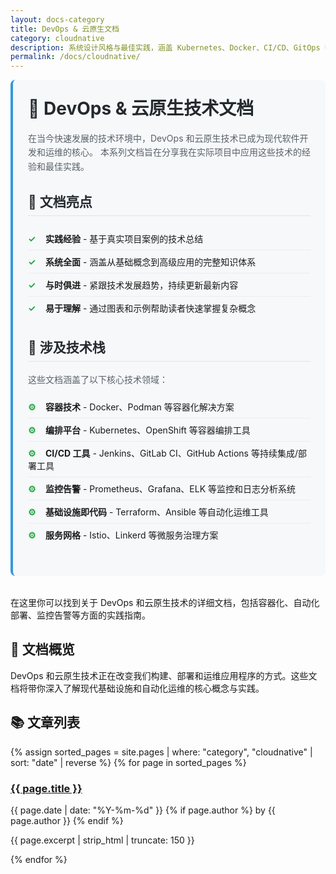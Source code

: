 ```yaml
---
layout: docs-category
title: DevOps & 云原生文档
category: cloudnative
description: 系统设计风格与最佳实践，涵盖 Kubernetes、Docker、CI/CD、GitOps 等云原生技术。
permalink: /docs/cloudnative/
---
```


<div class="category-intro">
  <h1>🚀 DevOps & 云原生技术文档</h1>
  
  <p>
    在当今快速发展的技术环境中，DevOps 和云原生技术已成为现代软件开发和运维的核心。
    本系列文档旨在分享我在实际项目中应用这些技术的经验和最佳实践。
  </p>
  
  <div class="category-highlights">
    <h2>📘 文档亮点</h2>
    <ul>
      <li><strong>实践经验</strong> - 基于真实项目案例的技术总结</li>
      <li><strong>系统全面</strong> - 涵盖从基础概念到高级应用的完整知识体系</li>
      <li><strong>与时俱进</strong> - 紧跟技术发展趋势，持续更新最新内容</li>
      <li><strong>易于理解</strong> - 通过图表和示例帮助读者快速掌握复杂概念</li>
    </ul>
  </div>
  
  <div class="tech-stack">
    <h2>🔧 涉及技术栈</h2>
    <p>
      这些文档涵盖了以下核心技术领域：
    </p>
    <ul>
      <li><strong>容器技术</strong> - Docker、Podman 等容器化解决方案</li>
      <li><strong>编排平台</strong> - Kubernetes、OpenShift 等容器编排工具</li>
      <li><strong>CI/CD 工具</strong> - Jenkins、GitLab CI、GitHub Actions 等持续集成/部署工具</li>
      <li><strong>监控告警</strong> - Prometheus、Grafana、ELK 等监控和日志分析系统</li>
      <li><strong>基础设施即代码</strong> - Terraform、Ansible 等自动化运维工具</li>
      <li><strong>服务网格</strong> - Istio、Linkerd 等微服务治理方案</li>
    </ul>
  </div>
</div>

在这里你可以找到关于 DevOps 和云原生技术的详细文档，包括容器化、自动化部署、监控告警等方面的实践指南。

## 📖 文档概览
DevOps 和云原生技术正在改变我们构建、部署和运维应用程序的方式。这些文档将带你深入了解现代基础设施和自动化运维的核心概念与实践。</p>

## 📚 文章列表

<div class="posts-list">
  {% assign sorted_pages = site.pages | where: "category", "cloudnative" | sort: "date" | reverse %}
  {% for page in sorted_pages %}
    <div class="post-item">
      <h3><a href="{{ page.url | relative_url }}">{{ page.title }}</a></h3>
      <p class="post-meta">
        <span class="post-date">{{ page.date | date: "%Y-%m-%d" }}</span>
        {% if page.author %}
          <span class="post-author">by {{ page.author }}</span>
        {% endif %}
      </p>
      <p class="post-excerpt">{{ page.excerpt | strip_html | truncate: 150 }}</p>
    </div>
  {% endfor %}
</div>

<style>
.category-intro {
  margin-bottom: 2rem;
  padding: 1.5rem;
  background-color: #f6f8fa;
  border-radius: 8px;
  border-left: 4px solid #3498db;
}

.category-intro h1 {
  margin-top: 0;
  color: #24292e;
}

.category-intro p {
  line-height: 1.6;
  color: #586069;
}

.category-highlights,
.tech-stack {
  margin: 1.5rem 0;
}

.category-highlights h2,
.tech-stack h2 {
  color: #24292e;
  border-bottom: 1px solid #e1e4e8;
  padding-bottom: 0.5rem;
}

.category-highlights ul,
.tech-stack ul {
  list-style-type: none;
  padding-left: 0;
}

.category-highlights li,
.tech-stack li {
  padding: 0.5rem 0;
  border-bottom: 1px solid #eaecef;
}

.category-highlights li:last-child,
.tech-stack li:last-child {
  border-bottom: none;
}

.category-highlights li::before,
.tech-stack li::before {
  content: "✓";
  color: #28a745;
  font-weight: bold;
  display: inline-block;
  width: 1.5em;
  margin-right: 0.5em;
}

.tech-stack li::before {
  content: "⚙️";
}
</style>